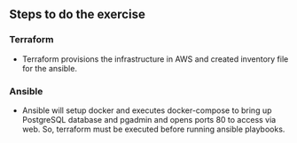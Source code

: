 ## Steps to do the exercise

### Terraform
- Terraform provisions the infrastructure in AWS and created inventory file for the ansible.

### Ansible
 - Ansible will setup docker and executes docker-compose to bring up PostgreSQL database and pgadmin and opens ports 80 to access via web. So, terraform must be executed before running ansible playbooks.
